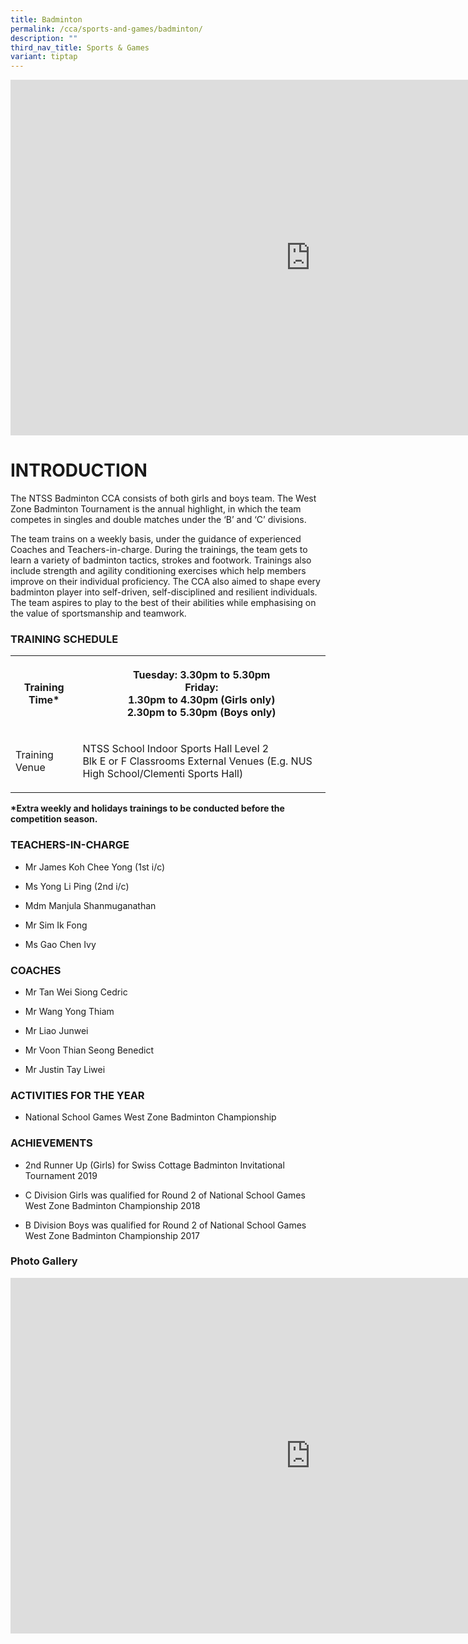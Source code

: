 ```yaml
---
title: Badminton
permalink: /cca/sports-and-games/badminton/
description: ""
third_nav_title: Sports & Games
variant: tiptap
---
```

<div class="iframe-wrapper">
<iframe height="569" width="960" allowfullscreen="true" frameborder="0" src="https://docs.google.com/presentation/d/e/2PACX-1vS6MjSpr9fPi4NaEtnx7BEZkaY94AVVGwwbc8PrwYOu1HG-HbOCBx4o-z2v1ZypxSFdwxUlyI8tg8kt/embed?start=false&amp;loop=false&amp;delayms=3000"></iframe>
</div>
<h1>INTRODUCTION</h1>
<p>The NTSS Badminton CCA consists of both girls and boys team. The West
Zone Badminton Tournament is the annual highlight, in which the team competes
in singles and double matches under the ‘B’ and ‘C’ divisions.</p>
<p>The team trains on a weekly basis, under the guidance of experienced Coaches
and Teachers-in-charge. During the trainings, the team gets to learn a
variety of badminton tactics, strokes and footwork. Trainings also include
strength and agility conditioning exercises which help members improve
on their individual proficiency. The CCA also aimed to shape every badminton
player into self-driven, self-disciplined and resilient individuals. The
team aspires to play to the best of their abilities while emphasising on
the value of sportsmanship and teamwork.</p>
<h3>TRAINING SCHEDULE</h3>
<table>
<tbody>
<tr>
<th rowspan="1" colspan="1">
<p>Training Time*</p>
</th>
<th rowspan="1" colspan="1">
<p>Tuesday: 3.30pm to 5.30pm
<br>Friday:
<br>1.30pm to 4.30pm (Girls only)
<br>2.30pm to 5.30pm (Boys only)</p>
</th>
</tr>
<tr>
<td rowspan="1" colspan="1">
<p>Training Venue</p>
</td>
<td rowspan="1" colspan="1">
<p>NTSS School Indoor Sports Hall Level 2
<br>Blk E or F Classrooms External Venues (E.g. NUS High School/Clementi Sports
Hall)</p>
</td>
</tr>
</tbody>
</table>
<p><strong>*Extra weekly and holidays trainings to be conducted before the competition season.</strong>
</p>
<h3>TEACHERS-IN-CHARGE</h3>
<ul data-tight="true" class="tight">
<li>
<p>Mr James Koh Chee Yong (1st i/c)</p>
</li>
<li>
<p>Ms Yong Li Ping (2nd i/c)</p>
</li>
<li>
<p>Mdm Manjula Shanmuganathan</p>
</li>
<li>
<p>Mr Sim Ik Fong</p>
</li>
<li>
<p>Ms Gao Chen Ivy</p>
</li>
</ul>
<h3>COACHES</h3>
<ul data-tight="true" class="tight">
<li>
<p>Mr Tan Wei Siong Cedric</p>
</li>
<li>
<p>Mr Wang Yong Thiam</p>
</li>
<li>
<p>Mr Liao Junwei&nbsp;</p>
</li>
<li>
<p>Mr Voon Thian Seong Benedict</p>
</li>
<li>
<p>Mr Justin Tay Liwei</p>
</li>
</ul>
<h3>ACTIVITIES FOR THE YEAR</h3>
<ul data-tight="true" class="tight">
<li>
<p>National School Games West Zone Badminton Championship</p>
</li>
</ul>
<h3>ACHIEVEMENTS</h3>
<ul data-tight="true" class="tight">
<li>
<p>2nd Runner Up (Girls) for Swiss Cottage Badminton Invitational Tournament
2019</p>
</li>
<li>
<p>C Division Girls was qualified for Round 2 of National School Games West
Zone Badminton Championship 2018</p>
</li>
<li>
<p>B Division Boys was qualified for Round 2 of National School Games West
Zone Badminton Championship 2017</p>
</li>
</ul>
<h3>Photo Gallery</h3>
<div class="iframe-wrapper">
<iframe height="569" width="960" allowfullscreen="true" frameborder="0" src="https://docs.google.com/presentation/d/e/2PACX-1vQyY5H8RFE6r6VgX2lR4i0vVZt4UX-gopUafb1ORR10rABzKDucWAEo1oxqCDQS0u8AnJIYDXqqtsxr/embed?start=false&amp;loop=false&amp;delayms=3000"></iframe>
</div>
<p></p>